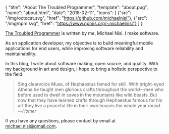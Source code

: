 {
  "title": "About The Troubled Programmer",
  "template": "about.pug",
  "name": "about.html",
  "date": "2018-02-11",
  "icons": [
    {"src": "/img/octocat.svg", "href": "https://github.com/michaelnisi"},
    {"src": "/img/npm.svg", "href": "https://www.npmjs.org/~michaelnisi"}
  ]
}

[The Troubled Programmer](/) is written by me, Michael Nisi. I make software.

As an application developer, my objective is to build meaningful mobile applications for end users, while improving software reliability and maintainability.

In this blog, I write about software making, open source, and quality. With my background in art and design, I hope to bring a holistic perspective to the field.

> Sing clearvoice Muse, of Hephaestus famed for skill. With bright-eyed Athena he taught men glorious crafts throughout the world—men who before used to dwell in caves in the mountains like wild beasts. But now that they have learned crafts through Hephaestus famous for his art they live a peaceful life in their own houses the whole year round.
>—*Homer*

If you have any questions, please contact by email at <michael.nisi@gmail.com>.
